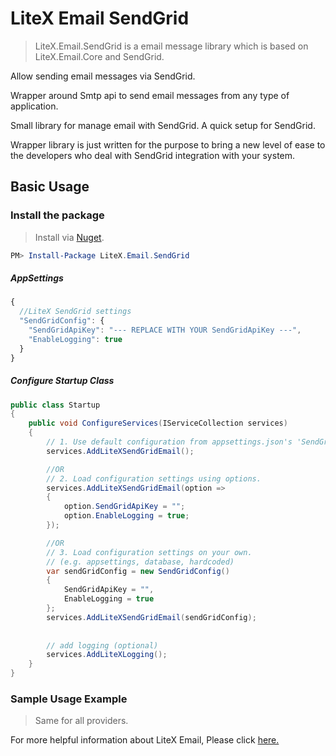 # LiteX Email SendGrid
> LiteX.Email.SendGrid is a email message library which is based on LiteX.Email.Core and SendGrid.

Allow sending email messages via SendGrid.

Wrapper around Smtp api to send email messages from any type of application.

Small library for manage email with SendGrid. A quick setup for SendGrid.

Wrapper library is just written for the purpose to bring a new level of ease to the developers who deal with SendGrid integration with your system.

## Basic Usage


### Install the package

> Install via [Nuget](https://www.nuget.org/packages/LiteX.Email.SendGrid/).

```Powershell
PM> Install-Package LiteX.Email.SendGrid
```

##### AppSettings
```js
{  
  //LiteX SendGrid settings
  "SendGridConfig": {
    "SendGridApiKey": "--- REPLACE WITH YOUR SendGridApiKey ---",
    "EnableLogging": true
  }
}
```

##### Configure Startup Class
```cs
public class Startup
{
    public void ConfigureServices(IServiceCollection services)
    {
        // 1. Use default configuration from appsettings.json's 'SendGridConfig'
        services.AddLiteXSendGridEmail();

        //OR
        // 2. Load configuration settings using options.
        services.AddLiteXSendGridEmail(option =>
        {
            option.SendGridApiKey = "";
            option.EnableLogging = true;
        });

        //OR
        // 3. Load configuration settings on your own.
        // (e.g. appsettings, database, hardcoded)
        var sendGridConfig = new SendGridConfig()
        {
            SendGridApiKey = "",
            EnableLogging = true
        };
        services.AddLiteXSendGridEmail(sendGridConfig);
        
        
        // add logging (optional)
        services.AddLiteXLogging();
    }
}
```

### Sample Usage Example
> Same for all providers. 

For more helpful information about LiteX Email, Please click [here.](https://github.com/a-patel/LiteXEmail/blob/master/README.md#step-3--use-in-controller-or-business-layer-memo)


